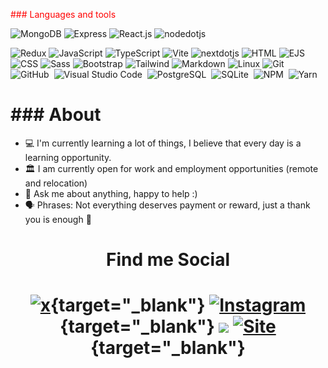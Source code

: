 <p style="color: Red;"> ### Languages and tools</p>

![MongoDB](https://img.shields.io/badge/MongoDB-black?style=flat&logo=mongodb&logoColor=47A248)
![Express](https://img.shields.io/badge/Express-white?style=flat&logo=express&logoColor=000000)
![React.js](https://img.shields.io/badge/React.js-black?style=flat&logo=react&logoColor=61DAFB)
![nodedotjs](https://img.shields.io/badge/Node.js-43853D?style=flat&logo=nodedotjs&logoColor=white)

![Redux](https://img.shields.io/badge/Redux-white?style=flat&logo=redux&logoColor=764ABC)
![JavaScript](https://img.shields.io/badge/JavaScript-F7DF1E?style=flat&logo=javascript&logoColor=black)
![TypeScript](https://img.shields.io/badge/TypeScript-white?style=flat&logo=typescript&logoColor=3178C6)
![Vite](https://img.shields.io/badge/Vite-black?style=flat&logo=vite&logoColor=646CFF)
![nextdotjs](https://img.shields.io/badge/Next.js-white?style=flat&logo=nextdotjs&logoColor=000000)
![HTML](https://img.shields.io/badge/HTML5-E34F26?style=flat&logo=html5&logoColor=white)
![EJS](https://img.shields.io/badge/EJS-black?style=flat&logo=ejs&logoColor=B4CA65)
![CSS](https://img.shields.io/badge/CSS3-1572B6?style=flat&logo=css3&logoColor=white)
![Sass](https://img.shields.io/badge/Sass-black?style=flat&logo=sass&logoColor=CC6699)
![Bootstrap](https://img.shields.io/badge/Bootstrap-563D7C?style=flat&logo=bootstrap&logoColor=white)
![Tailwind](https://img.shields.io/badge/Tailwind-white?style=flat&logo=tailwindcss&logoColor=06B6D4)
![Markdown](https://img.shields.io/badge/Markdown-black?style=flat&logo=markdown&logoColor=white)
![Linux](https://img.shields.io/badge/Linux-FCC624?style=flat&logo=linux&logoColor=black)
![Git](https://img.shields.io/badge/-Git-05122A?style=flat&logo=git)&nbsp;
![GitHub](https://img.shields.io/badge/-GitHub-05122A?style=flat&logo=github)&nbsp;
![Visual Studio Code](https://img.shields.io/badge/-Visual%20Studio%20Code-05122A?style=flat&logo=visual-studio-code&logoColor=007ACC)&nbsp;
![PostgreSQL](https://img.shields.io/badge/-PostgreSQL-05122A?style=flat&logo=postgresql)&nbsp;
![SQLite](https://img.shields.io/badge/-SQLite-05122A?style=flat&logo=sqlite)&nbsp;
![NPM](https://img.shields.io/badge/npm-05122A?style=flat&logo=npm)&nbsp;
![Yarn](https://img.shields.io/badge/yarn-05122A?style=flat&logo=yarn)&nbsp;

<h1>### About</h1>

- 💻 I'm currently learning a lot of things, I believe that every day is a learning opportunity.
- 🏛️ I am currently open for work and employment opportunities (remote and relocation)
- 💬 Ask me about anything, happy to help :)
- 🗣️ Phrases: Not everything deserves payment or reward, just a thank you is enough 🙂

<h1 align=center>Find me Social</h1>

<h1 align=center>

[![x](https://img.shields.io/badge/Twitter-000?&style=for-the-badge&logo=x&logoColor=white)](https://x.com/sanierol/){target="_blank"}
[![Instagram](https://img.shields.io/badge/Instagram-fff?&style=for-the-badge&logo=instagram&logoColor=#fff)](https://instagram.com/sanielro){target="_blank"}
![](https://komarev.com/ghpvc/?username=saniero)
[![Site](https://img.shields.io/website?down_color=red&down_message=OFFLINE&up_color=green&up_message=ONLINE&url=https%3A%2F%2Fsaniel.pages.dev%2F)](https://saniel.pages.dev/){target="_blank"}
</h1>
